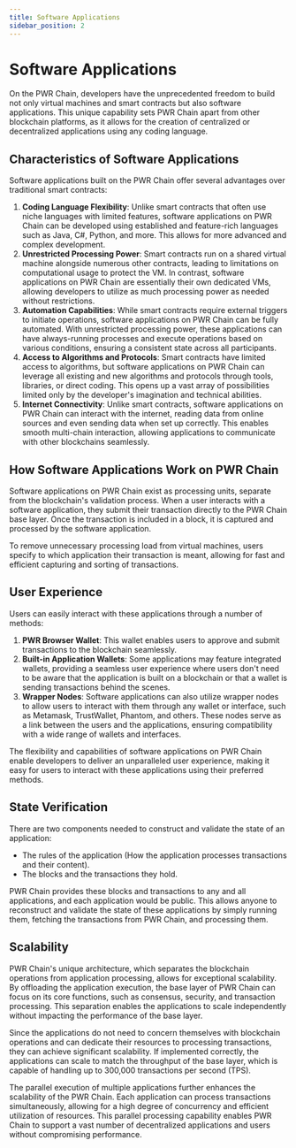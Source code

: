 ```yaml
---
title: Software Applications
sidebar_position: 2
---
```


# Software Applications

On the PWR Chain, developers have the unprecedented freedom to build not only virtual machines and smart contracts but also software applications. This unique capability sets PWR Chain apart from other blockchain platforms, as it allows for the creation of centralized or decentralized applications using any coding language.

## Characteristics of Software Applications

Software applications built on the PWR Chain offer several advantages over traditional smart contracts:

1. **Coding Language Flexibility**: Unlike smart contracts that often use niche languages with limited features, software applications on PWR Chain can be developed using established and feature-rich languages such as Java, C#, Python, and more. This allows for more advanced and complex development.
2. **Unrestricted Processing Power**: Smart contracts run on a shared virtual machine alongside numerous other contracts, leading to limitations on computational usage to protect the VM. In contrast, software applications on PWR Chain are essentially their own dedicated VMs, allowing developers to utilize as much processing power as needed without restrictions.
3. **Automation Capabilities**: While smart contracts require external triggers to initiate operations, software applications on PWR Chain can be fully automated. With unrestricted processing power, these applications can have always-running processes and execute operations based on various conditions, ensuring a consistent state across all participants.
4. **Access to Algorithms and Protocols**: Smart contracts have limited access to algorithms, but software applications on PWR Chain can leverage all existing and new algorithms and protocols through tools, libraries, or direct coding. This opens up a vast array of possibilities limited only by the developer's imagination and technical abilities.
5. **Internet Connectivity**: Unlike smart contracts, software applications on PWR Chain can interact with the internet, reading data from online sources and even sending data when set up correctly. This enables smooth multi-chain interaction, allowing applications to communicate with other blockchains seamlessly.

## How Software Applications Work on PWR Chain

Software applications on PWR Chain exist as processing units, separate from the blockchain's validation process. When a user interacts with a software application, they submit their transaction directly to the PWR Chain base layer. Once the transaction is included in a block, it is captured and processed by the software application.

To remove unnecessary processing load from virtual machines, users specify to which application their transaction is meant, allowing for fast and efficient capturing and sorting of transactions.

## User Experience

Users can easily interact with these applications through a number of methods:

1. **PWR Browser Wallet**: This wallet enables users to approve and submit transactions to the blockchain seamlessly.
2. **Built-in Application Wallets**: Some applications may feature integrated wallets, providing a seamless user experience where users don't need to be aware that the application is built on a blockchain or that a wallet is sending transactions behind the scenes.
3. **Wrapper Nodes**: Software applications can also utilize wrapper nodes to allow users to interact with them through any wallet or interface, such as Metamask, TrustWallet, Phantom, and others. These nodes serve as a link between the users and the applications, ensuring compatibility with a wide range of wallets and interfaces.

The flexibility and capabilities of software applications on PWR Chain enable developers to deliver an unparalleled user experience, making it easy for users to interact with these applications using their preferred methods.

## State Verification

There are two components needed to construct and validate the state of an application:

- The rules of the application (How the application processes transactions and their content).
- The blocks and the transactions they hold.

PWR Chain provides these blocks and transactions to any and all applications, and each application would be public. This allows anyone to reconstruct and validate the state of these applications by simply running them, fetching the transactions from PWR Chain, and processing them.

## Scalability

PWR Chain's unique architecture, which separates the blockchain operations from application processing, allows for exceptional scalability. By offloading the application execution, the base layer of PWR Chain can focus on its core functions, such as consensus, security, and transaction processing. This separation enables the applications to scale independently without impacting the performance of the base layer.

Since the applications do not need to concern themselves with blockchain operations and can dedicate their resources to processing transactions, they can achieve significant scalability. If implemented correctly, the applications can scale to match the throughput of the base layer, which is capable of handling up to 300,000 transactions per second (TPS).

The parallel execution of multiple applications further enhances the scalability of the PWR Chain. Each application can process transactions simultaneously, allowing for a high degree of concurrency and efficient utilization of resources. This parallel processing capability enables PWR Chain to support a vast number of decentralized applications and users without compromising performance.